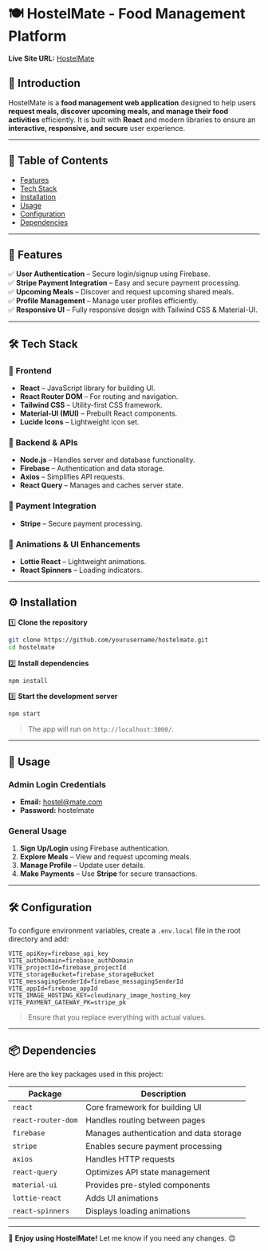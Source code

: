 # 🍽️ HostelMate - Food Management Platform  

**Live Site URL:** [HostelMate](#)  

## 📌 Introduction  

HostelMate is a **food management web application** designed to help users **request meals, discover upcoming meals, and manage their food activities** efficiently. It is built with **React** and modern libraries to ensure an **interactive, responsive, and secure** user experience.  

---

## 📜 Table of Contents  

- [Features](#-features)  
- [Tech Stack](#-tech-stack)  
- [Installation](#-installation)  
- [Usage](#-usage)  
- [Configuration](#-configuration)  
- [Dependencies](#-dependencies)  

---

## 🚀 Features  

✅ **User Authentication** – Secure login/signup using Firebase.  
✅ **Stripe Payment Integration** – Easy and secure payment processing.  
✅ **Upcoming Meals** – Discover and request upcoming shared meals.  
✅ **Profile Management** – Manage user profiles efficiently.  
✅ **Responsive UI** – Fully responsive design with Tailwind CSS & Material-UI.  

---

## 🛠 Tech Stack  

### 🔹 **Frontend**  
- **React** – JavaScript library for building UI.  
- **React Router DOM** – For routing and navigation.  
- **Tailwind CSS** – Utility-first CSS framework.  
- **Material-UI (MUI)** – Prebuilt React components.  
- **Lucide Icons** – Lightweight icon set.  

### 🔹 **Backend & APIs**  
- **Node.js** – Handles server and database functionality.  
- **Firebase** – Authentication and data storage.  
- **Axios** – Simplifies API requests.  
- **React Query** – Manages and caches server state.  

### 🔹 **Payment Integration**  
- **Stripe** – Secure payment processing.  

### 🔹 **Animations & UI Enhancements**  
- **Lottie React** – Lightweight animations.  
- **React Spinners** – Loading indicators.  

---

## ⚙️ Installation 

1️⃣ **Clone the repository**  
```bash
git clone https://github.com/yourusername/hostelmate.git
cd hostelmate
```

2️⃣ **Install dependencies**  
```bash
npm install
```

3️⃣ **Start the development server**  
```bash
npm start
```
> The app will run on `http://localhost:3000/`.  

---

## 📖 Usage  

### **Admin Login Credentials**  
- **Email:** hostel@mate.com  
- **Password:** hostelmate  

### **General Usage**  
1. **Sign Up/Login** using Firebase authentication.  
2. **Explore Meals** – View and request upcoming meals.  
3. **Manage Profile** – Update user details.  
4. **Make Payments** – Use **Stripe** for secure transactions.  

---

## 🛠 Configuration  

To configure environment variables, create a `.env.local` file in the root directory and add:  

```.env.local
VITE_apiKey=firebase_api_key
VITE_authDomain=firebase_authDomain
VITE_projectId=firebase_projectId
VITE_storageBucket=firebase_storageBucket
VITE_messagingSenderId=firebase_messagingSenderId
VITE_appId=firebase_appId
VITE_IMAGE_HOSTING_KEY=cloudinary_image_hosting_key
VITE_PAYMENT_GATEWAY_PK=stripe_pk
```
> Ensure that you replace everything with actual values.

---

## 📦 Dependencies  

Here are the key packages used in this project:  

| Package       | Description |
|--------------|------------|
| `react`      | Core framework for building UI |
| `react-router-dom` | Handles routing between pages |
| `firebase`   | Manages authentication and data storage |
| `stripe`     | Enables secure payment processing |
| `axios`      | Handles HTTP requests |
| `react-query` | Optimizes API state management |
| `material-ui` | Provides pre-styled components |
| `lottie-react` | Adds UI animations |
| `react-spinners` | Displays loading animations |

---

🚀 **Enjoy using HostelMate!** Let me know if you need any changes. 😊  
